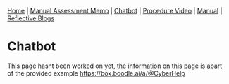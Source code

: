 [Home](index.md) | [Manual Assessment Memo](manual_assessment_memo.md) | [Chatbot](chatbot.md) | [Procedure Video](procedure_video.md) | [Manual](manual.md) | [Reflective Blogs](reflective_blogs.md)

# Chatbot

This page hasnt been worked on yet, the information on this page is apart of the provided example
https://box.boodle.ai/a/@CyberHelp
